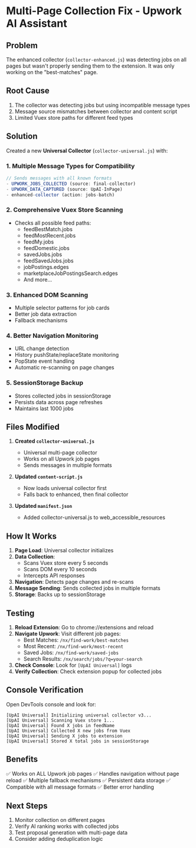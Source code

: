 # Multi-Page Collection Fix - Upwork AI Assistant

## Problem
The enhanced collector (`collector-enhanced.js`) was detecting jobs on all pages but wasn't properly sending them to the extension. It was only working on the "best-matches" page.

## Root Cause
1. The collector was detecting jobs but using incompatible message types
2. Message source mismatches between collector and content script
3. Limited Vuex store paths for different feed types

## Solution
Created a new **Universal Collector** (`collector-universal.js`) with:

### 1. **Multiple Message Types for Compatibility**
```javascript
// Sends messages with all known formats
- UPWORK_JOBS_COLLECTED (source: final-collector)
- UPWORK_DATA_CAPTURED (source: UpAI-InPage)
- enhanced-collector (action: jobs-batch)
```

### 2. **Comprehensive Vuex Store Scanning**
- Checks all possible feed paths:
  - feedBestMatch.jobs
  - feedMostRecent.jobs
  - feedMy.jobs
  - feedDomestic.jobs
  - savedJobs.jobs
  - feedSavedJobs.jobs
  - jobPostings.edges
  - marketplaceJobPostingsSearch.edges
  - And more...

### 3. **Enhanced DOM Scanning**
- Multiple selector patterns for job cards
- Better job data extraction
- Fallback mechanisms

### 4. **Better Navigation Monitoring**
- URL change detection
- History pushState/replaceState monitoring
- PopState event handling
- Automatic re-scanning on page changes

### 5. **SessionStorage Backup**
- Stores collected jobs in sessionStorage
- Persists data across page refreshes
- Maintains last 1000 jobs

## Files Modified

1. **Created `collector-universal.js`**
   - Universal multi-page collector
   - Works on all Upwork job pages
   - Sends messages in multiple formats

2. **Updated `content-script.js`**
   - Now loads universal collector first
   - Falls back to enhanced, then final collector

3. **Updated `manifest.json`**
   - Added collector-universal.js to web_accessible_resources

## How It Works

1. **Page Load**: Universal collector initializes
2. **Data Collection**: 
   - Scans Vuex store every 5 seconds
   - Scans DOM every 10 seconds
   - Intercepts API responses
3. **Navigation**: Detects page changes and re-scans
4. **Message Sending**: Sends collected jobs in multiple formats
5. **Storage**: Backs up to sessionStorage

## Testing

1. **Reload Extension**: Go to chrome://extensions and reload
2. **Navigate Upwork**: Visit different job pages:
   - Best Matches: `/nx/find-work/best-matches`
   - Most Recent: `/nx/find-work/most-recent`
   - Saved Jobs: `/nx/find-work/saved-jobs`
   - Search Results: `/nx/search/jobs/?q=your-search`
3. **Check Console**: Look for `[UpAI Universal]` logs
4. **Verify Collection**: Check extension popup for collected jobs

## Console Verification

Open DevTools console and look for:
```
[UpAI Universal] Initializing universal collector v3...
[UpAI Universal] Scanning Vuex store 1...
[UpAI Universal] Found X jobs in feedName
[UpAI Universal] Collected X new jobs from Vuex
[UpAI Universal] Sending X jobs to extension
[UpAI Universal] Stored X total jobs in sessionStorage
```

## Benefits

✅ Works on ALL Upwork job pages
✅ Handles navigation without page reload
✅ Multiple fallback mechanisms
✅ Persistent data storage
✅ Compatible with all message formats
✅ Better error handling

## Next Steps

1. Monitor collection on different pages
2. Verify AI ranking works with collected jobs
3. Test proposal generation with multi-page data
4. Consider adding deduplication logic
